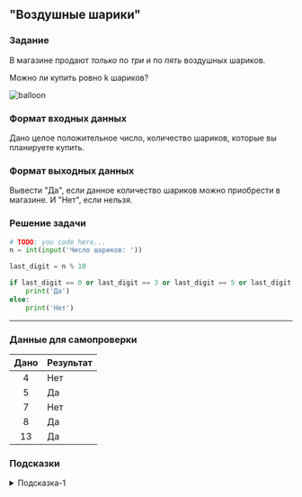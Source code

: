 ## "Воздушные шарики"

### Задание

В магазине продают *только* по *три* и по *пять* воздушных шариков.

Можно ли купить ровно k шариков?

![balloon](img/balloon.png)

### Формат входных данных

Дано целое положительное число, количество шариков, которые вы планируете купить.

### Формат выходных данных

Вывести "Да", если данное количество шариков можно приобрести в магазине. И "Нет", если нельзя.

### Решение задачи

```python
# TODO: you code here...
n = int(input('Число шариков: '))

last_digit = n % 10

if last_digit == 0 or last_digit == 3 or last_digit == 5 or last_digit == 8:
    print('Да')
else:
    print('Нет')
```

---

### Данные для самопроверки


| Дано | Результат |
| :--------: | -------------------- |
|    4    | Нет             |
|    5    | Да               |
|    7    | Нет             |
|    8    | Да               |
|    13    | Да               |

### Подсказки

<details>
<summary>Подсказка-1</summary>
Возьмите все значения покупаемых шариков(k) от 1 до 20 и проанализируйте результат
</details>
